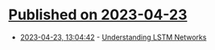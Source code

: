 # [Published on 2023-04-23](index.md)

* [2023-04-23, 13:04:42](https://lobste.rs/s/xx9q1i/understanding_lstm_networks) - [Understanding LSTM Networks](http://colah.github.io/posts/2015-08-Understanding-LSTMs/)
